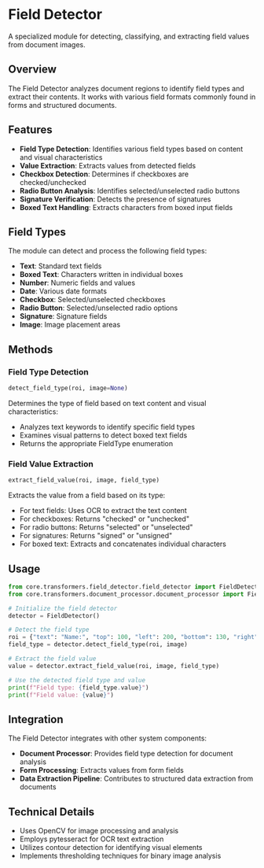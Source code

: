 # Field Detector

A specialized module for detecting, classifying, and extracting field values from document images.

## Overview

The Field Detector analyzes document regions to identify field types and extract their contents. It works with various field formats commonly found in forms and structured documents.

## Features

- **Field Type Detection**: Identifies various field types based on content and visual characteristics
- **Value Extraction**: Extracts values from detected fields
- **Checkbox Detection**: Determines if checkboxes are checked/unchecked
- **Radio Button Analysis**: Identifies selected/unselected radio buttons
- **Signature Verification**: Detects the presence of signatures
- **Boxed Text Handling**: Extracts characters from boxed input fields

## Field Types

The module can detect and process the following field types:

- **Text**: Standard text fields
- **Boxed Text**: Characters written in individual boxes
- **Number**: Numeric fields and values
- **Date**: Various date formats
- **Checkbox**: Selected/unselected checkboxes
- **Radio Button**: Selected/unselected radio options
- **Signature**: Signature fields
- **Image**: Image placement areas

## Methods

### Field Type Detection

```python
detect_field_type(roi, image=None)
```

Determines the type of field based on text content and visual characteristics:
- Analyzes text keywords to identify specific field types
- Examines visual patterns to detect boxed text fields
- Returns the appropriate FieldType enumeration

### Field Value Extraction

```python
extract_field_value(roi, image, field_type)
```

Extracts the value from a field based on its type:
- For text fields: Uses OCR to extract the text content
- For checkboxes: Returns "checked" or "unchecked"
- For radio buttons: Returns "selected" or "unselected"
- For signatures: Returns "signed" or "unsigned"
- For boxed text: Extracts and concatenates individual characters

## Usage

```python
from core.transformers.field_detector.field_detector import FieldDetector
from core.transformers.document_processor.document_processor import FieldType

# Initialize the field detector
detector = FieldDetector()

# Detect the field type
roi = {"text": "Name:", "top": 100, "left": 200, "bottom": 130, "right": 400}
field_type = detector.detect_field_type(roi, image)

# Extract the field value
value = detector.extract_field_value(roi, image, field_type)

# Use the detected field type and value
print(f"Field type: {field_type.value}")
print(f"Field value: {value}")
```

## Integration

The Field Detector integrates with other system components:

- **Document Processor**: Provides field type detection for document analysis
- **Form Processing**: Extracts values from form fields
- **Data Extraction Pipeline**: Contributes to structured data extraction from documents

## Technical Details

- Uses OpenCV for image processing and analysis
- Employs pytesseract for OCR text extraction
- Utilizes contour detection for identifying visual elements
- Implements thresholding techniques for binary image analysis
